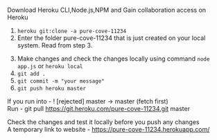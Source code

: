 Download Heroku CLI,Node.js,NPM and Gain collaboration access on Heroku

1. ```heroku git:clone -a pure-cove-11234```
2. Enter the folder pure-cove-11234 that is just created on your local system. Read from step 3.

[comment]: # (```npm install``` is not needed! Please see this line and edit it accordingly. Thanks!)

3. Make changes and check the changes locally using command ```node app.js``` or ```heroku local```
4. ```git add .```
5. ```git commit -m "your message"```
6. ```git push heroku master```

If you run into - ! [rejected]        master -> master (fetch first)<br>
Run - git pull https://git.heroku.com/pure-cove-11234.git master

Check the changes and test it locally before you push any changes <br>
A temporary link to website - https://pure-cove-11234.herokuapp.com/

